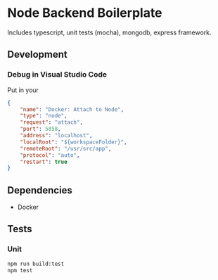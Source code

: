 # Node Backend Boilerplate
Includes typescript, unit tests (mocha), mongodb, express framework.

## Development

### Debug in Visual Studio Code
Put in your
```json
{
    "name": "Docker: Attach to Node",
    "type": "node",
    "request": "attach",
    "port": 5858,
    "address": "localhost",
    "localRoot": "${workspaceFolder}",
    "remoteRoot": "/usr/src/app",
    "protocol": "auto",
    "restart": true
}
```

## Dependencies
- Docker
## Tests
### Unit
```bash
npm run build:test 
npm test
```